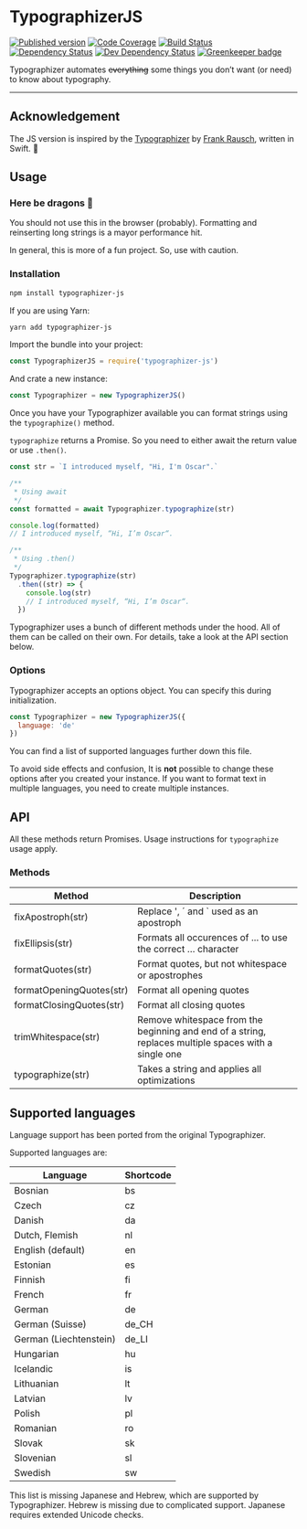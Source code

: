 # TypographizerJS


<!-- Shortcode definitions at the bottom of the file -->

[![Published version][npm-img]][npm-url]
[![Code Coverage][codecov-img]][codecov-url]
[![Build Status][travis-img]][travis-url]
[![Dependency Status][depstat-image]][depstat-url]
[![Dev Dependency Status][devdepstat-image]][devdepstat-url]
[![Greenkeeper badge][greenkeeper-img]][greenkeeper-url]


Typographizer automates ~~everything~~ some things you don’t want (or need) to know about typography.

---

## Acknowledgement

The JS version is inspired by the [Typographizer](https://github.com/frankrausch/Typographizer) by [Frank Rausch](https://frankrausch.com/ "Homepage of Frank Rausch"), written in Swift. 🙇‍


## Usage

### Here be dragons 🐉

You should not use this in the browser (probably). Formatting and reinserting long strings is a mayor performance hit.

In general, this is more of a fun project. So, use with caution.

### Installation

```bash
npm install typographizer-js
```

If you are using Yarn:

```bash
yarn add typographizer-js
```

Import the bundle into your project:

```js
const TypographizerJS = require('typographizer-js')
```

And crate a new instance:

```js
const Typographizer = new TypographizerJS()
```

<!-- Note: Typographizer will preserve inline HTML Tags (a, strong, em), but should not be used to format large bunches of source code. -->

Once you have your Typographizer available you can format strings using the `typographize()` method.

`typographize` returns a Promise. So you need to either await the return value or use `.then()`.

```js
const str = `I introduced myself, "Hi, I'm Oscar".`

/**
 * Using await
 */
const formatted = await Typographizer.typographize(str)

console.log(formatted)
// I introduced myself, “Hi, I’m Oscar“.

/**
 * Using .then()
 */
Typographizer.typographize(str)
  .then((str) => {
    console.log(str)
    // I introduced myself, “Hi, I’m Oscar“.
  })
```

Typographizer uses a bunch of different methods under the hood. All of them can be called on their own. For details, take a look at the API section below.

### Options

Typographizer accepts an options object. You can specify this during initialization.

```js
const Typographizer = new TypographizerJS({
  language: 'de'
})
```

You can find a list of supported languages further down this file.

To avoid side effects and confusion, It is **not** possible to change these options after you created your instance. If you want to format text in multiple languages, you need to create multiple instances.

## API

All these methods return Promises. Usage instructions for `typographize` usage apply.

### Methods

| Method | Description |
| --- | --- |
| fixApostroph(str) | Replace ', ´ and ` used as an apostroph
| fixEllipsis(str) | Formats all occurences of ... to use the correct … character
| formatQuotes(str) | Format quotes, but not whitespace or apostrophes
| formatOpeningQuotes(str) | Format all opening quotes
| formatClosingQuotes(str) | Format all closing quotes
| trimWhitespace(str) | Remove whitespace from the beginning and end of a string, replaces multiple spaces with a single one
| typographize(str) | Takes a string and applies all optimizations |

## Supported languages

Language support has been ported from the original Typographizer.

Supported languages are:

| Language | Shortcode |
| --- | --- |
| Bosnian | bs |
| Czech | cz |
| Danish | da |
| Dutch, Flemish | nl |
| English (default) | en |
| Estonian | es |
| Finnish | fi |
| French | fr |
| German | de |
| German (Suisse) | de_CH |
| German (Liechtenstein) | de_LI |
| Hungarian | hu |
| Icelandic | is |
| Lithuanian | lt |
| Latvian | lv |
| Polish | pl |
| Romanian | ro |
| Slovak | sk |
| Slovenian | sl |
| Swedish | sw |

This list is missing Japanese and Hebrew, which are supported by Typographizer. Hebrew is missing due to complicated support. Japanese requires extended Unicode checks.

<!-- Badges shortcodes -->
[npm-img]: https://img.shields.io/npm/v/typographizer-js.svg?style=flat
[npm-url]: https://www.npmjs.com/package/typographizer-js

[codecov-url]: https://codecov.io/gh/ovlb/typographizer-js
[codecov-img]: https://codecov.io/gh/ovlb/typographizer-js/branch/master/graph/badge.svg

[travis-url]: https://travis-ci.org/ovlb/typographizer-js
[travis-img]: https://travis-ci.org/ovlb/typographizer-js.svg?branch=master

[depstat-url]: https://david-dm.org/ovlb/typographizer-js
[depstat-image]: https://img.shields.io/david/ovlb/typographizer-js/master.svg

[devdepstat-url]: https://david-dm.org/ovlb/typographizer-js#info=devDependencies
[devdepstat-image]: https://img.shields.io/david/dev/ovlb/typographizer-js/master.svg
[greenkeeper-img]: https://badges.greenkeeper.io/ovlb/typographizer-js.svg
[greenkeeper-url]: https://greenkeeper.io/